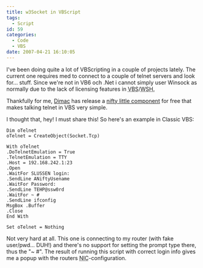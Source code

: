 ```yaml
---
title: w3Socket in VBScript
tags:
  - Script
id: 59
categories:
  - Code
  - VBS
date: 2007-04-21 16:10:05
---
```


I've been doing quite a lot of VBScripting in a couple of projects lately. The current one requires med to connect to a couple of telnet servers and look for... stuff.
Since we're not in VB6 och .Net i cannot simply user Winsock as normally due to the lack of licensing features in <acronym title="VisualBasic Script">VBS</acronym>/<acronym title="Windows Scripting Host">WSH.</acronym>

Thankfully for me, [Dimac](http://www.dimac.com/ "Dimac") has release a [nifty little component](http://www.dimac.com/default3.asp?M=FreeDownloads/Menu.asp&amp;P=FreeDownloads/FreeDownloadsstart.asp "Dimac - Free Downloads") for free that makes talking telnet in VBS very simple.

I thought that, hey! I must share this!
So here's an example in Classic VBS:

```vbs
Dim oTelnet
oTelnet = CreateObject(Socket.Tcp)

With oTelnet
.DoTelnetEmulation = True
.TelnetEmulation = TTY
.Host = 192.168.242.1:23
.Open
.WaitFor SLUSSEN login:
.SendLine ANiftyUsename
.WaitFor Password:
.SendLine TEHP@ssw0rd
.WaitFor ~ #
.SendLine ifconfig
MsgBox .Buffer
.Close
End With

Set oTelnet = Nothing
```

Not very hard at all. This one is connecting to my router (with fake user/pwd... DUH!) and there's no support for setting the prompt type there, thus the "~ #".
The result of running this script with correct login info gives me a popup with the routers <acronym title="Network Interface Card">NIC</acronym>-configuration.